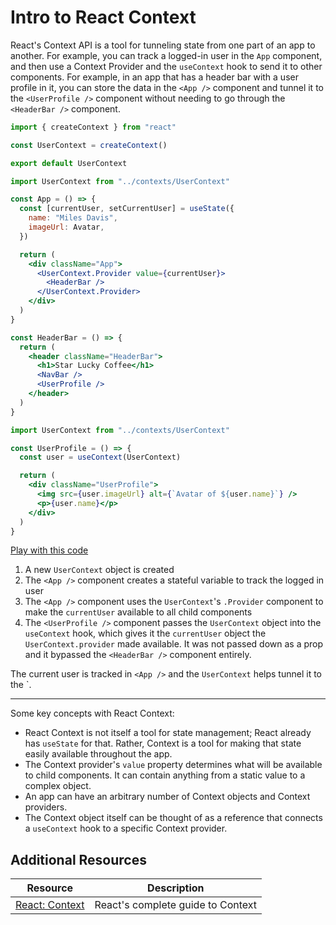 # Intro to React Context

React's Context API is a tool for tunneling state from one part of an app to another. For example, you can track a logged-in user in the `App` component, and then use a Context Provider and the `useContext` hook to send it to other components. For example, in an app that has a header bar with a user profile in it, you can store the data in the `<App />` component and tunnel it to the `<UserProfile />` component without needing to go through the `<HeaderBar />` component.

```jsx
import { createContext } from "react"

const UserContext = createContext()

export default UserContext
```

```jsx
import UserContext from "../contexts/UserContext"

const App = () => {
  const [currentUser, setCurrentUser] = useState({
    name: "Miles Davis",
    imageUrl: Avatar,
  })

  return (
    <div className="App">
      <UserContext.Provider value={currentUser}>
        <HeaderBar />
      </UserContext.Provider>
    </div>
  )
}
```

```jsx
const HeaderBar = () => {
  return (
    <header className="HeaderBar">
      <h1>Star Lucky Coffee</h1>
      <NavBar />
      <UserProfile />
    </header>
  )
}
```

```jsx
import UserContext from "../contexts/UserContext"

const UserProfile = () => {
  const user = useContext(UserContext)

  return (
    <div className="UserProfile">
      <img src={user.imageUrl} alt={`Avatar of ${user.name}`} />
      <p>{user.name}</p>
    </div>
  )
}
```

[Play with this code](https://codesandbox.io/s/angry-cache-wqbkf)

1. A new `UserContext` object is created
2. The `<App />` component creates a stateful variable to track the logged in user
3. The `<App />` component uses the `UserContext`'s `.Provider` component to make the `currentUser` available to all child components
4. The `<UserProfile />` component passes the `UserContext` object into the `useContext` hook, which gives it the `currentUser` object the `UserContext.provider` made available. It was not passed down as a prop and it bypassed the `<HeaderBar />` component entirely.

The current user is tracked in `<App />` and the `UserContext` helps tunnel it to the `<UserProfile />.

---

Some key concepts with React Context:

* React Context is not itself a tool for state management; React already has `useState` for that. Rather, Context is a tool for making that state easily available throughout the app.
* The Context provider's `value` property determines what will be available to child components. It can contain anything from a static value to a complex object.
* An app can have an arbitrary number of Context objects and Context providers.
* The Context object itself can be thought of as a reference that connects a `useContext` hook to a specific Context provider.

## Additional Resources

| Resource | Description |
| --- | --- |
| [React: Context](https://reactwithhooks.netlify.app/docs/context.html) | React's complete guide to Context |
